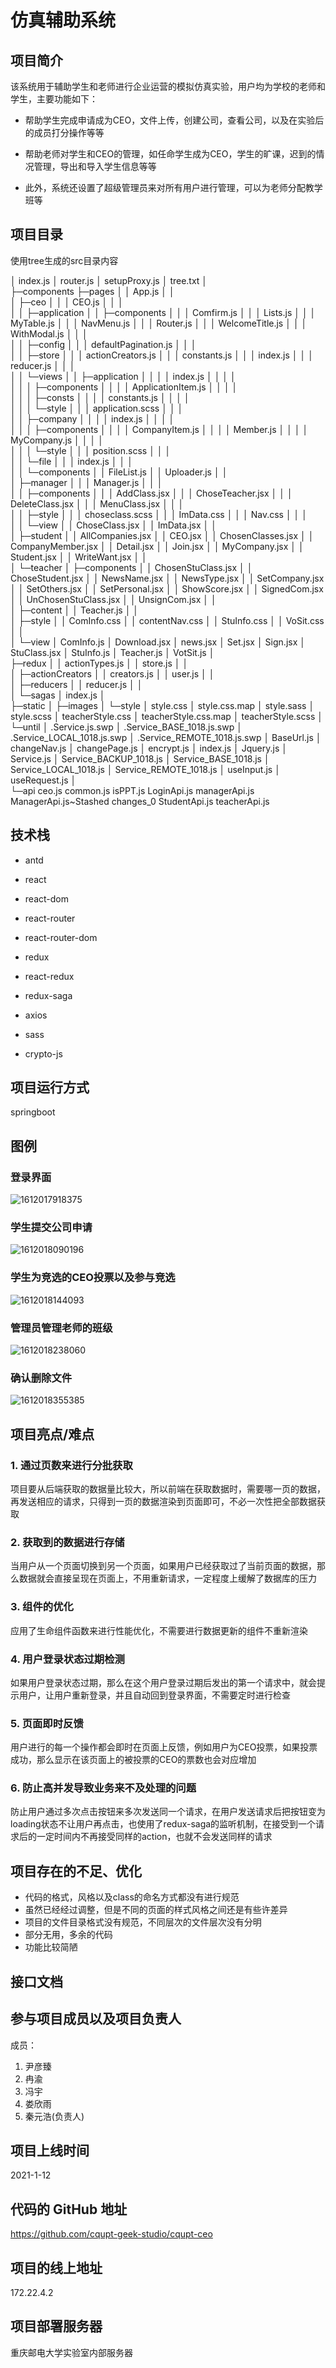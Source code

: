 # **仿真辅助系统**



## 项目简介

​    该系统用于辅助学生和老师进行企业运营的模拟仿真实验，用户均为学校的老师和学生，主要功能如下：

* 帮助学生完成申请成为CEO，文件上传，创建公司，查看公司，以及在实验后的成员打分操作等等

* 帮助老师对学生和CEO的管理，如任命学生成为CEO，学生的旷课，迟到的情况管理，导出和导入学生信息等等

* 此外，系统还设置了超级管理员来对所有用户进行管理，可以为老师分配教学班等

  

## 项目目录

使用tree生成的src目录内容

│  index.js
│  router.js
│  setupProxy.js
│  tree.txt
│  
├─components
├─pages
│  │  App.js
│  │  
│  ├─ceo
│  │  │  CEO.js
│  │  │  
│  │  ├─application
│  │  ├─components
│  │  │      Comfirm.js
│  │  │      Lists.js
│  │  │      MyTable.js
│  │  │      NavMenu.js
│  │  │      Router.js
│  │  │      WelcomeTitle.js
│  │  │      WithModal.js
│  │  │      
│  │  ├─config
│  │  │      defaultPagination.js
│  │  │      
│  │  ├─store
│  │  │      actionCreators.js
│  │  │      constants.js
│  │  │      index.js
│  │  │      reducer.js
│  │  │      
│  │  └─views
│  │      ├─application
│  │      │  │  index.js
│  │      │  │  
│  │      │  ├─components
│  │      │  │      ApplicationItem.js
│  │      │  │      
│  │      │  ├─consts
│  │      │  │      constants.js
│  │      │  │      
│  │      │  └─style
│  │      │          application.scss
│  │      │          
│  │      ├─company
│  │      │  │  index.js
│  │      │  │  
│  │      │  ├─components
│  │      │  │      CompanyItem.js
│  │      │  │      Member.js
│  │      │  │      MyCompany.js
│  │      │  │      
│  │      │  └─style
│  │      │          position.scss
│  │      │          
│  │      └─file
│  │          │  index.js
│  │          │  
│  │          └─components
│  │                  FileList.js
│  │                  Uploader.js
│  │                  
│  ├─manager
│  │  │  Manager.js
│  │  │  
│  │  ├─components
│  │  │      AddClass.jsx
│  │  │      ChoseTeacher.jsx
│  │  │      DeleteClass.jsx
│  │  │      MenuClass.jsx
│  │  │      
│  │  ├─style
│  │  │      choseclass.scss
│  │  │      ImData.css
│  │  │      Nav.css
│  │  │      
│  │  └─view
│  │          ChoseClass.jsx
│  │          ImData.jsx
│  │          
│  ├─student
│  │      AllCompanies.jsx
│  │      CEO.jsx
│  │      ChosenClasses.jsx
│  │      CompanyMember.jsx
│  │      Detail.jsx
│  │      Join.jsx
│  │      MyCompany.jsx
│  │      Student.jsx
│  │      WriteWant.jsx
│  │      
│  └─teacher
│      ├─components
│      │      ChosenStuClass.jsx
│      │      ChoseStudent.jsx
│      │      NewsName.jsx
│      │      NewsType.jsx
│      │      SetCompany.jsx
│      │      SetOthers.jsx
│      │      SetPersonal.jsx
│      │      ShowScore.jsx
│      │      SignedCom.jsx
│      │      UnChosenStuClass.jsx
│      │      UnsignCom.jsx
│      │      
│      ├─content
│      │      Teacher.js
│      │      
│      ├─style
│      │      ComInfo.css
│      │      contentNav.css
│      │      StuInfo.css
│      │      VoSit.css
│      │      
│      └─view
│              ComInfo.js
│              Download.jsx
│              news.jsx
│              Set.jsx
│              Sign.jsx
│              StuClass.jsx
│              StuInfo.js
│              Teacher.js
│              VotSit.js
│              
├─redux
│  │  actionTypes.js
│  │  store.js
│  │  
│  ├─actionCreators
│  │      creators.js
│  │      user.js
│  │      
│  ├─reducers
│  │      reducer.js
│  │      
│  └─sagas
│          index.js
│          
├─static
│  ├─images
│  └─style
│          style.css
│          style.css.map
│          style.sass
│          style.scss
│          teacherStyle.css
│          teacherStyle.css.map
│          teacherStyle.scss
│          
└─until
    │  .Service.js.swp
    │  .Service_BASE_1018.js.swp
    │  .Service_LOCAL_1018.js.swp
    │  .Service_REMOTE_1018.js.swp
    │  BaseUrl.js
    │  changeNav.js
    │  changePage.js
    │  encrypt.js
    │  index.js
    │  Jquery.js
    │  Service.js
    │  Service_BACKUP_1018.js
    │  Service_BASE_1018.js
    │  Service_LOCAL_1018.js
    │  Service_REMOTE_1018.js
    │  useInput.js
    │  useRequest.js
    │  
    └─api
            ceo.js
            common.js
            isPPT.js
            LoginApi.js
            managerApi.js
            ManagerApi.js~Stashed changes_0
            StudentApi.js
            teacherApi.js

## 技术栈

* antd 

* react 

* react-dom 

* react-router 

* react-router-dom 

* redux 

* react-redux 

* redux-saga 

* axios 

* sass

* crypto-js 

  

## 项目运行方式

 springboot 



## 图例

### 登录界面

![1612017918375](C:\Users\香港记者Excited\AppData\Roaming\Typora\typora-user-images\1612017918375.png)

### 学生提交公司申请

![1612018090196](C:\Users\香港记者Excited\AppData\Roaming\Typora\typora-user-images\1612018090196.png)

### 学生为竞选的CEO投票以及参与竞选

![1612018144093](C:\Users\香港记者Excited\AppData\Roaming\Typora\typora-user-images\1612018144093.png)

### 管理员管理老师的班级

![1612018238060](C:\Users\香港记者Excited\AppData\Roaming\Typora\typora-user-images\1612018238060.png)

### 确认删除文件

![1612018355385](C:\Users\香港记者Excited\AppData\Roaming\Typora\typora-user-images\1612018355385.png)



##  项目亮点/难点

### 1. 通过页数来进行分批获取

项目要从后端获取的数据量比较大，所以前端在获取数据时，需要哪一页的数据，再发送相应的请求，只得到一页的数据渲染到页面即可，不必一次性把全部数据获取

### 2. 获取到的数据进行存储

当用户从一个页面切换到另一个页面，如果用户已经获取过了当前页面的数据，那么数据就会直接呈现在页面上，不用重新请求，一定程度上缓解了数据库的压力

### 3. 组件的优化

应用了生命组件函数来进行性能优化，不需要进行数据更新的组件不重新渲染

### 4. 用户登录状态过期检测

如果用户登录状态过期，那么在这个用户登录过期后发出的第一个请求中，就会提示用户，让用户重新登录，并且自动回到登录界面，不需要定时进行检查

### 5. 页面即时反馈

用户进行的每一个操作都会即时在页面上反馈，例如用户为CEO投票，如果投票成功，那么显示在该页面上的被投票的CEO的票数也会对应增加

### 6. 防止高并发导致业务来不及处理的问题

防止用户通过多次点击按钮来多次发送同一个请求，在用户发送请求后把按钮变为loading状态不让用户再点击，也使用了redux-saga的监听机制，在接受到一个请求后的一定时间内不再接受同样的action，也就不会发送同样的请求



## 项目存在的不足、优化

* 代码的格式，风格以及class的命名方式都没有进行规范
* 虽然已经经过调整，但是不同的页面的样式风格之间还是有些许差异
* 项目的文件目录格式没有规范，不同层次的文件层次没有分明
* 部分无用，多余的代码
* 功能比较简陋



## 接口文档





## 参与项目成员以及项目负责人

成员：

1. 尹彦臻
2. 冉渝
3. 冯宇
4. 娄欣雨
5. 秦元浩(负责人)





## 项目上线时间

2021-1-12



## 代码的 GitHub 地址

https://github.com/cqupt-geek-studio/cqupt-ceo



## 项目的线上地址

 172.22.4.2 



## 项目部署服务器

重庆邮电大学实验室内部服务器
